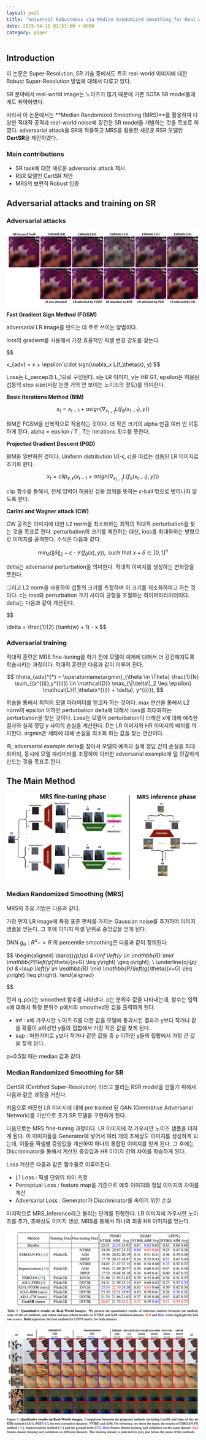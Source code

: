 ```yaml
---
layout: post
title: "Universal Robustness via Median Randomized Smoothing for Real-World Super-Resolution (CVPR 2024)"
date: 2025-04-25 01:53:00 + 0900
category: paper
---
```

## Introduction

이 논문은 Super-Resolution, SR 기술 중에서도 특히 real-world 이미지에 대한 Robust Super-Resolution 방법에 대해서 다루고 있다.

SR 분야에서 real-world image는 노이즈가 많기 때문에 기존 SOTA SR model들에게도 취약하였다. 

따라서 이 논문에서는 **Median Randomized Smoothing (MRS)**를 활용하여 다양한 적대적 공격과 real-world noise에 강건한 SR model을 개발하는 것을 목표로 하였다. adversarial attack을 SR에 적용하고 MRS를 활용한 새로운 RSR 모델인 **CertSR**을 제안하였다.

### Main contributions

- SR task에 대한 새로운 adversarial attack 제시
- RSR 모델인 CertSR 제안
- MRS의 보편적 Robust 입증

## Adversarial attacks and training on SR

### Adversarial attacks

![](/img/MRSGANSR/image.png)

**Fast Gradient Sign Method (FGSM)**

adversarial LR image를 만드는 데 주로 쓰이는 방법이다.

loss의 gradient를 사용해서 가장 효율적인 픽셀 변경 강도를 찾는다.

 

$$

x_{adv} = x + \epsilon \cdot sign(\nabla_x L(f_\theta(x), y)
$$

Loss는 L_percep과 L_1으로 구성된다. x는 LR 이미지, y는 HR GT, epsilon은 허용된 섭동의 step size(사람 눈엔 거의 안 보이는 노이즈의 정도)를 의미한다.

**Basic Iterations Method (BIM)**

$$
x_t=x_{t-1}+\alpha sign(\nabla_{x_{t-1}}L(f_\theta(x_{t-1}), y))
$$

BIM은 FGSM을 반복적으로 적용하는 것이다. 더 작은 크기의 alpha 만큼 여러 번 이동하게 된다. alpha = epsilon / T , T는 iterations 횟수를 뜻한다.

**Projected Gradient Descent (PGD)**

BIM을 일반화한 것이다. Uniform distribution U(-ϵ, ϵ)을 따르는 섭동된 LR 이미지로 초기화 한다.

$$
x_t=clip_{x, \epsilon }(x_{t-1}+\alpha sign(\nabla_{x_{t-1}}L(f_\theta(x_{t-1}), y)))
$$

clip 함수를 통해서, 전체 입력이 허용된 섭동 범위를 뜻하는 ϵ-ball 밖으로 벗어나지 않도록 한다.

**Carlini and Wagner attack (CW)**

CW 공격은 이미지에 대한 L2 norm을 최소화하는 최적의 적대적 perturbation을 찾는 것을 목표로 한다. perturbation의 크기를 제한하는 대신, loss를 최대화하는 방향으로 이미지를 공격한다. 수식은 다음과 같다.

$$
\min_{\delta} (\|\delta\|_2 - c \cdot \mathcal{L}(f_\theta(x), y)), \text{ such that } x + \delta \in [0, 1]^n
$$

delta는 adversarial perturbation을 의미한다. 적대적 이미지를 생성하는 변화량을 뜻한다.

그리고 L2 norm을 사용하여 섭동의 크기를 측정하며 이 크기를 최소화하여고 하는 것이다. c는 loss와 perturbation 크기 사이의 균형을 조절하는 하이퍼파라미터이다. delta는 다음과 같이 계산된다.

$$

\delta = \frac{1}{2} (\tanh(w) + 1) - x
$$

### Adversarial training

적대적 훈련은 MRS fine-tuning을 하기 전에 모델이 예제에 대해서 더 강건해지도록 학습시키는 과정이다. 적대적 훈련은 다음과 같이 이루어 진다. 

$$
\theta_{adv}^{*} = \operatorname{argmin}_{\theta \in \Theta} \frac{1}{N} \sum_{(x^{(i)},y^{(i)}) \in \mathcal{D}} \max_{\|\delta\|_2 \leq \epsilon} \mathcal{L}(f_\theta(x^{(i)} + \delta), y^{(i)}),
$$

학습을 통해서 최적의 모델 파라미터를 얻고자 하는 것이다.  max 연산을 통해서 L2 norm이 epsilon 이하인 perturbation delta에 대해서 loss를 최대화하는 perturbation을 찾는 것이다. Loss는 모델이 perturbation이 더해진 x에 대해 예측한 결과와 실제 정답 y 사이의 손실을 계산한다. D는 LR 이미지와 HR 이미지의 배치를 의미한다. argmin은 세타에 대해 손실을 최소화 하는 값을 찾는 연산이다. 

즉, adversarial example delta를 찾아서 모델의 예측과 실제 정답 간의 손실을 최대화하되, 동시에 모델 파라미터를 조정하여 이러한 adversarial example에 덜 민감하게 만드는 것을 목표로 한다. 

## The Main Method

![](/img/MRSGANSR/image%201.png)

### Median Randomized Smoothing (MRS)

MRS의 주요 기법은 다음과 같다.

가장 먼저 LR image에 특정 표준 편차를 가지는 Gaussian noise를 추가하여 이미지 샘플을 얻는다. 그 후에 이미지 픽셀 단위로 중앙값을 얻게 된다. 

DNN $g_{\theta}:R^n->R$ 의 percentile smoothing은 다음과 같이 정의된다.

$$
\begin{aligned}
\bar{q}_{p}(x) &=\inf \left\{y \in \mathbb{R} \mid \mathbb{P}\left(g_{\theta}(x+G) \leq y\right) \geq p\right\}, \\
\underline{q}_{p}(x) &=\sup \left\{y \in \mathbb{R} \mid \mathbb{P}\left(g_{\theta}(x+G) \leq y\right) \leq p\right\}.
\end{aligned}

$$

먼저 q_p(x)는 smoothed 함수를 나타낸다. p는 분위수 값을 나타내는데, 함수는 입력 x에 대해서 특정 분위수 p에서의 smoothed된 값을 출력하게 된다.

- inf : x에 가우시안 노이즈 G를 더한 값을 모델에 통과시킨 결과가 y보다 작거나 같을 확률이 p이상인 y들의 집합에서 가장 작은 값을 찾게 된다.
- sup : 마찬가지로 y보다 작거나 같은 값들 중 p 이하인 y들의 집합에서 가장 큰 값을 찾게 된다.

p=0.5일 때는 median 값과 같다.

### Median Randomized Smoothing for SR

CertSR (Certified Super-Resolution) 이라고 불리는 RSR model을 만들기 위해서 다음과 같은 과정을 거친다.

처음으로 깨끗한 LR 이미지에 대해 pre trained 된 GAN (Generative Adversarial Network)를 기반으로 초기 SR 모델을 구현하게 된다.

다음으로는 MRS fine-tuning 과정이다. LR 이미지에 각 가우시안 노이즈 샘플을 더하게 된다. 이 이미지들을 Generator에 넣어서 여러 개의 초해상도 이미지를 생성하게 되는데, 이들을 픽셀별 중앙값을 계산하여 하나의 통합된 이미지를 얻게 된다. 그 후에는 Discriminator을 통해서 계산된 중앙값과 HR 이미지 간의 차이를 학습하게 된다.

Loss 계산은 다음과 같은 함수들로 이루어진다.

- L1 Loss : 픽셀 단위의 차이 측정
- Perceptual Loss : feature map을 기준으로 예측 이미지와 정답 이미지의 차이를 계산
- Adversarial Loss : Generator가 Discriminator를 속이기 위한 손실

마지막으로 MRS_Inference라고 불리는 단계를 진행한다. LR 이미지에 가우시안 노이즈를 추가, 초해상도 이미지 생성, MRS를 통해서 하나의 최종 HR 이미지를 얻는다. 

![](/img/MRSGANSR/image%202.png)

![](/img/MRSGANSR/image%203.png)

<script type="text/javascript" async
  src="https://polyfill.io/v3/polyfill.min.js?features=es6"></script>
<script type="text/javascript" async
  src="https://cdnjs.cloudflare.com/ajax/libs/mathjax/2.7.7/MathJax.js?config=TeX-MML-AM_CHTML"></script>